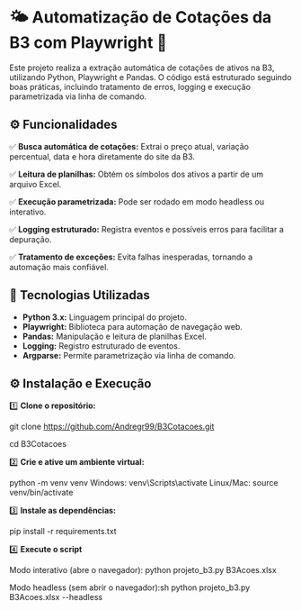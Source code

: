 # 🌤️ **Automatização de Cotações da B3 com Playwright** 🤩

Este projeto realiza a extração automática de cotações de ativos na B3, utilizando Python, Playwright e Pandas. O código está estruturado seguindo boas práticas, incluindo tratamento de erros, logging e execução parametrizada via linha de comando.

## ⚙️ **Funcionalidades**  

✅ **Busca automática de cotações:** Extrai o preço atual, variação percentual, data e hora diretamente do site da B3.

✅ **Leitura de planilhas:** Obtém os símbolos dos ativos a partir de um arquivo Excel.

✅ **Execução parametrizada:** Pode ser rodado em modo headless ou interativo.

✅ **Logging estruturado:** Registra eventos e possíveis erros para facilitar a depuração.

✅ **Tratamento de exceções:** Evita falhas inesperadas, tornando a automação mais confiável.

## 🚀 **Tecnologias Utilizadas**

- **Python 3.x:** Linguagem principal do projeto.
- **Playwright:** Biblioteca para automação de navegação web.
- **Pandas:** Manipulação e leitura de planilhas Excel.
- **Logging:** Registro estruturado de eventos.
- **Argparse:** Permite parametrização via linha de comando.

## ⚙️ **Instalação e Execução**  

1️⃣ **Clone o repositório:**

git clone https://github.com/Andregr99/B3Cotacoes.git

cd B3Cotacoes

2️⃣ **Crie e ative um ambiente virtual:**

python -m venv venv
Windows:
venv\Scripts\activate
Linux/Mac:
source venv/bin/activate

3️⃣ **Instale as dependências:**

pip install -r requirements.txt

4️⃣ **Execute o script**

Modo interativo (abre o navegador):
python projeto_b3.py B3Acoes.xlsx

Modo headless (sem abrir o navegador):sh
python projeto_b3.py B3Acoes.xlsx --headless
